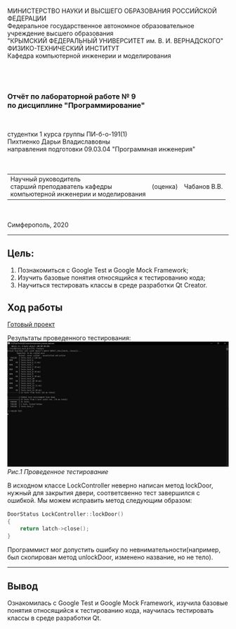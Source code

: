 МИНИСТЕРСТВО НАУКИ И ВЫСШЕГО ОБРАЗОВАНИЯ РОССИЙСКОЙ ФЕДЕРАЦИИ\
Федеральное государственное автономное образовательное учреждение высшего образования\
"КРЫМСКИЙ ФЕДЕРАЛЬНЫЙ УНИВЕРСИТЕТ им. В. И. ВЕРНАДСКОГО"\
ФИЗИКО-ТЕХНИЧЕСКИЙ ИНСТИТУТ\
Кафедра компьютерной инженерии и моделирования\
<br/><br/>
​
### Отчёт по лабораторной работе № 9<br/> по дисциплине "Программирование"
<br/>

студентки 1 курса группы ПИ-б-о-191(1)\
Пихтиенко Дарьи Владиславовны\
направления подготовки 09.03.04 "Программная инженерия"\
<br/>
​
<table>
<tr><td>Научный руководитель<br/> старший преподаватель кафедры<br/>компьютерной инженерии и моделирования</td>
<td>(оценка)</td>
<td>Чабанов В.В.</td>
</tr>
</table>
<br/><br/>
​
Симферополь, 2020

* * *

## Цель: 
1. Познакомиться с Google Test и Google Mock Framework;
2. Изучить базовые понятия относящийся к тестированию кода;
3. Научиться тестировать классы в среде разработки Qt Creator.

## Ход работы

[Готовый проект](https://github.com/DaraPiht/Lab9/tree/master/Lab_9)

Результаты проведенного тестирования:
![Рис.1 Провеенное тестирование](https://github.com/DaraPiht/Lab9/blob/master/Nm4VwocYtU8.jpg)
*Рис.1 Проведенное тестирование*

В исходном классе LockController неверно написан метод lockDoor, нужный для закрытия двери, соответсвенно тест завершился с ошибкой. 
Мы можем исправить метод следующим образом:
```cpp
DoorStatus LockController::lockDoor()
{
    return latch->close();
}
```
Программист мог допустить ошибку по невнимательности(например, был скопирован метод unlockDoor, изменено название, но не тело).
* * *
## Вывод

Ознакомилась с Google Test и Google Mock Framework, изучила базовые понятия относящийся к тестированию кода, научилась тестировать классы в среде разработки Qt.

